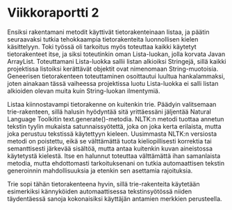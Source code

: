 # Viikkoraportti 2

Ensiksi rakentamani metodit käyttivät tietorakenteinaan listaa, ja päätin seuraavaksi tutkia tehokkaampia tietorakenteita luonnollisen kielen käsittelyyn. Toki työssä oli tarkoitus myös toteuttaa kaikki käytetyt tietorakenteet itse, ja siksi toteutinkin oman Lista-luokan, jolla korvata Javan ArrayList. Toteuttamani Lista-luokka sallii listan alkioiksi Stringejä, sillä kaikki projektissa listoiksi kerättävät objektit ovat nimenomaan String-muotoisia. Geneerisen tietorakenteen toteuttaminen osoittautui luultua hankalammaksi, joten ainakaan tässä vaiheessa projektissa luotu Lista-luokka ei salli listan alkioiden olevan muita kuin String-luokan ilmentymiä.

Listaa kiinnostavampi tietorakenne on kuitenkin trie. Päädyin valitsemaan trie-rakenteen, sillä halusin hyödyntää sitä yrittäessäni jäljentää Natural Language Toolkitin text.generate()-metodia. NLTK:n metodi tuottaa annetun tekstin tyylin mukaista satunnaissyötettä, joka on joka kerta erilaista, mutta joka perustuu tekstissä käytettyyn kieleen. Uusimmasta NLTK:n versiosta metodi on poistettu, eikä se välttämättä tuota kieliopillisesti korrektia tai semanttisesti järkevää sisältöä, mutta antaa kuitenkin kuvan aineistossa käytetystä kielestä. Itse en halunnut toteuttaa välttämättä ihan samanlaista metodia, mutta ehdottomasti tarkoituksenani on tutkia automaattisen tekstin generoinnin mahdollisuuksia ja etenkin sen asettamia rajoituksia.

Trie sopi tähän tietorakenteena hyvin, sillä trie-rakenteita käytetään esimerkiksi kännyköiden automaattisessa tekstinsyötössä niiden täydentäessä sanoja kokonaisiksi käyttäjän antamien merkkien perusteella.
